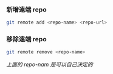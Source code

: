 
### 新增遠端 repo

```sh
git remote add <repo-name> <repo-url>
```


### 移除遠端 repo

```sh
git remote remove <repo-name>
```


*上面的 repo-nam 是可以自己決定的*